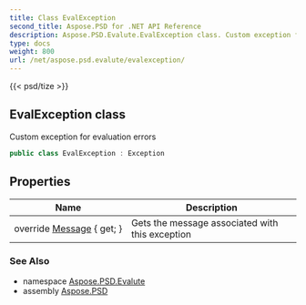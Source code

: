 ```yaml
---
title: Class EvalException
second_title: Aspose.PSD for .NET API Reference
description: Aspose.PSD.Evalute.EvalException class. Custom exception for evaluation errors
type: docs
weight: 800
url: /net/aspose.psd.evalute/evalexception/
---
```

{{< psd/tize >}}
## EvalException class

Custom exception for evaluation errors

```csharp
public class EvalException : Exception
```

## Properties

| Name | Description |
| --- | --- |
| override [Message](../../aspose.psd.evalute/evalexception/message/) { get; } | Gets the message associated with this exception |

### See Also

* namespace [Aspose.PSD.Evalute](../../aspose.psd.evalute/)
* assembly [Aspose.PSD](../../)


